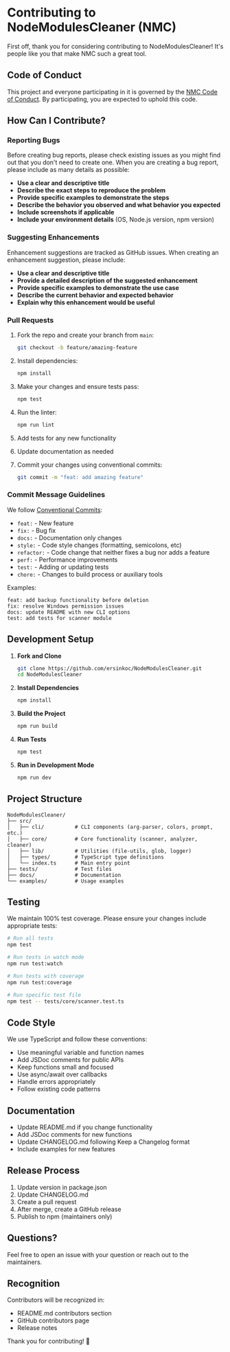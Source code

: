 # Contributing to NodeModulesCleaner (NMC)

First off, thank you for considering contributing to NodeModulesCleaner! It's people like you that make NMC such a great tool.

## Code of Conduct

This project and everyone participating in it is governed by the [NMC Code of Conduct](CODE_OF_CONDUCT.md). By participating, you are expected to uphold this code.

## How Can I Contribute?

### Reporting Bugs

Before creating bug reports, please check existing issues as you might find out that you don't need to create one. When you are creating a bug report, please include as many details as possible:

* **Use a clear and descriptive title**
* **Describe the exact steps to reproduce the problem**
* **Provide specific examples to demonstrate the steps**
* **Describe the behavior you observed and what behavior you expected**
* **Include screenshots if applicable**
* **Include your environment details** (OS, Node.js version, npm version)

### Suggesting Enhancements

Enhancement suggestions are tracked as GitHub issues. When creating an enhancement suggestion, please include:

* **Use a clear and descriptive title**
* **Provide a detailed description of the suggested enhancement**
* **Provide specific examples to demonstrate the use case**
* **Describe the current behavior and expected behavior**
* **Explain why this enhancement would be useful**

### Pull Requests

1. Fork the repo and create your branch from `main`:
   ```bash
   git checkout -b feature/amazing-feature
   ```

2. Install dependencies:
   ```bash
   npm install
   ```

3. Make your changes and ensure tests pass:
   ```bash
   npm test
   ```

4. Run the linter:
   ```bash
   npm run lint
   ```

5. Add tests for any new functionality

6. Update documentation as needed

7. Commit your changes using conventional commits:
   ```bash
   git commit -m "feat: add amazing feature"
   ```

### Commit Message Guidelines

We follow [Conventional Commits](https://www.conventionalcommits.org/):

* `feat:` - New feature
* `fix:` - Bug fix
* `docs:` - Documentation only changes
* `style:` - Code style changes (formatting, semicolons, etc)
* `refactor:` - Code change that neither fixes a bug nor adds a feature
* `perf:` - Performance improvements
* `test:` - Adding or updating tests
* `chore:` - Changes to build process or auxiliary tools

Examples:
```
feat: add backup functionality before deletion
fix: resolve Windows permission issues
docs: update README with new CLI options
test: add tests for scanner module
```

## Development Setup

1. **Fork and Clone**
   ```bash
   git clone https://github.com/ersinkoc/NodeModulesCleaner.git
   cd NodeModulesCleaner
   ```

2. **Install Dependencies**
   ```bash
   npm install
   ```

3. **Build the Project**
   ```bash
   npm run build
   ```

4. **Run Tests**
   ```bash
   npm test
   ```

5. **Run in Development Mode**
   ```bash
   npm run dev
   ```

## Project Structure

```
NodeModulesCleaner/
├── src/
│   ├── cli/          # CLI components (arg-parser, colors, prompt, etc.)
│   ├── core/         # Core functionality (scanner, analyzer, cleaner)
│   ├── lib/          # Utilities (file-utils, glob, logger)
│   ├── types/        # TypeScript type definitions
│   └── index.ts      # Main entry point
├── tests/            # Test files
├── docs/             # Documentation
└── examples/         # Usage examples
```

## Testing

We maintain 100% test coverage. Please ensure your changes include appropriate tests:

```bash
# Run all tests
npm test

# Run tests in watch mode
npm run test:watch

# Run tests with coverage
npm run test:coverage

# Run specific test file
npm test -- tests/core/scanner.test.ts
```

## Code Style

We use TypeScript and follow these conventions:

* Use meaningful variable and function names
* Add JSDoc comments for public APIs
* Keep functions small and focused
* Use async/await over callbacks
* Handle errors appropriately
* Follow existing code patterns

## Documentation

* Update README.md if you change functionality
* Add JSDoc comments for new functions
* Update CHANGELOG.md following Keep a Changelog format
* Include examples for new features

## Release Process

1. Update version in package.json
2. Update CHANGELOG.md
3. Create a pull request
4. After merge, create a GitHub release
5. Publish to npm (maintainers only)

## Questions?

Feel free to open an issue with your question or reach out to the maintainers.

## Recognition

Contributors will be recognized in:
* README.md contributors section
* GitHub contributors page
* Release notes

Thank you for contributing! 🎉
